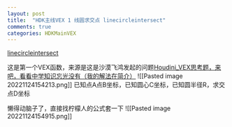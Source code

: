 ```yaml
---
layout: post
title:  "HDK主线VEX 1 线圆求交点 linecircleintersect"
comments: true
categories: HDKMainVEX
---
```


[linecircleintersect](https://www.bilibili.com/video/BV1WV4y1n75V)

这是第一个VEX函数，来源是这是沙漠飞鸿发起的问题[Houdini_VEX思考题，来吧，看看中学知识忘光没有（我的解法在简介）](https://www.bilibili.com/video/BV1uu411B7ed)
![[Pasted image 20221124154213.png]]
已知点A点B坐标，已知圆心C坐标，已知圆半径R，求交点D坐标

懒得动脑子了，直接找柠檬人的公式套一下
![[Pasted image 20221124154915.png]]